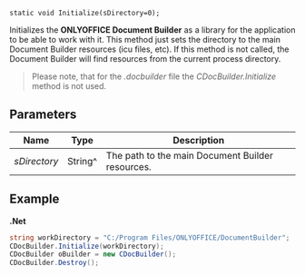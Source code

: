 `static void Initialize(sDirectory=0);`

Initializes the **ONLYOFFICE Document Builder** as a library for the application to be able to work with it. This method just sets the directory to the main Document Builder resources (icu files, etc). If this method is not called, the Document Builder will find resources from the current process directory.

> Please note, that for the *.docbuilder* file the *CDocBuilder.Initialize* method is not used.

## Parameters

| Name         | Type    | Description                                      |
| ------------ | ------- | ------------------------------------------------ |
| *sDirectory* | String^ | The path to the main Document Builder resources. |

## Example

**.Net**

```csharp
string workDirectory = "C:/Program Files/ONLYOFFICE/DocumentBuilder";
CDocBuilder.Initialize(workDirectory);
CDocBuilder oBuilder = new CDocBuilder();
CDocBuilder.Destroy();
```

